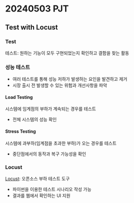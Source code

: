 # 20240503 PJT
## Test with Locust
### Test
테스트: 원하는 기능이 모두 구현되었는지 확인하고 결함을 찾는 활동

### 성능 테스트
- 여러 테스트를 통해 성능 저하가 발생하는 요인을 발견하고 제거
- 시장 출시 전 발생할 수 있는 위험과 개선사항을 파악

#### Load Testing
시스템에 임계점의 부하가 계속되는 경우를 테스트
- 전체 시스템의 성능 확인

#### Stress Testing
시스템에 과부하(임계점을 초과한 부하)가 오는 경우를 테스트
- 중단점에서의 동작과 복구 가능성을 확인

### Locust
[Locust](https://locust.io/): 오픈소스 부하 테스트 도구
- 파이썬을 이용한 테스트 시나리오 작성 가능
- 결과를 웹에서 확인하는 UI 지원
